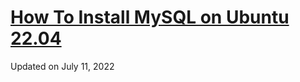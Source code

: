 # [How To Install MySQL on Ubuntu 22.04](https://www.digitalocean.com/community/tutorials/how-to-install-mysql-on-ubuntu-22-04)
Updated on July 11, 2022
